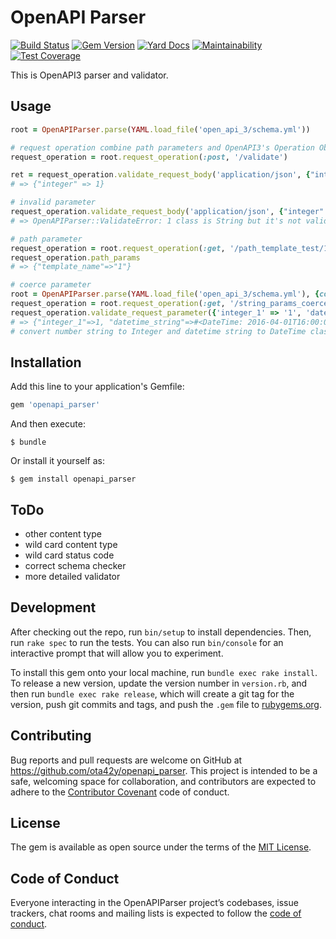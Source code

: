 # OpenAPI Parser
[![Build Status](https://travis-ci.org/ota42y/openapi_parser.svg?branch=master)](https://travis-ci.org/ota42y/openapi_parser)
[![Gem Version](https://badge.fury.io/rb/openapi_parser.svg)](https://badge.fury.io/rb/openapi_parser)
[![Yard Docs](https://img.shields.io/badge/yard-docs-blue.svg)](https://www.rubydoc.info/gems/openapi_parser)
[![Maintainability](https://api.codeclimate.com/v1/badges/62bad4bcb3f691d46487/maintainability)](https://codeclimate.com/github/ota42y/openapi_parser/maintainability)
[![Test Coverage](https://api.codeclimate.com/v1/badges/62bad4bcb3f691d46487/test_coverage)](https://codeclimate.com/github/ota42y/openapi_parser/test_coverage)

This is OpenAPI3 parser and validator. 

## Usage

```ruby
root = OpenAPIParser.parse(YAML.load_file('open_api_3/schema.yml'))

# request operation combine path parameters and OpenAPI3's Operation Object
request_operation = root.request_operation(:post, '/validate')

ret = request_operation.validate_request_body('application/json', {"integer" => 1})
# => {"integer" => 1}

# invalid parameter
request_operation.validate_request_body('application/json', {"integer" => '1'})
# => OpenAPIParser::ValidateError: 1 class is String but it's not valid integer in #/paths/~1validate/post/requestBody/content/application~1json/schema/properties/integer

# path parameter
request_operation = root.request_operation(:get, '/path_template_test/1')
request_operation.path_params
# => {"template_name"=>"1"}

# coerce parameter
root = OpenAPIParser.parse(YAML.load_file('open_api_3/schema.yml'), {coerce_value: true, datetime_coerce_class: DateTime}) 
request_operation = root.request_operation(:get, '/string_params_coercer') 
request_operation.validate_request_parameter({'integer_1' => '1', 'datetime_string' => '2016-04-01T16:00:00+09:00'})
# => {"integer_1"=>1, "datetime_string"=>#<DateTime: 2016-04-01T16:00:00+09:00 ((2457480j,25200s,0n),+32400s,2299161j)>
# convert number string to Integer and datetime string to DateTime class

```

## Installation

Add this line to your application's Gemfile:

```ruby
gem 'openapi_parser'
```

And then execute:

    $ bundle

Or install it yourself as:

    $ gem install openapi_parser

## ToDo
- other content type
- wild card content type
- wild card status code
- correct schema checker
- more detailed validator

## Development

After checking out the repo, run `bin/setup` to install dependencies. Then, run `rake spec` to run the tests. You can also run `bin/console` for an interactive prompt that will allow you to experiment.

To install this gem onto your local machine, run `bundle exec rake install`. To release a new version, update the version number in `version.rb`, and then run `bundle exec rake release`, which will create a git tag for the version, push git commits and tags, and push the `.gem` file to [rubygems.org](https://rubygems.org).

## Contributing

Bug reports and pull requests are welcome on GitHub at https://github.com/ota42y/openapi_parser. This project is intended to be a safe, welcoming space for collaboration, and contributors are expected to adhere to the [Contributor Covenant](http://contributor-covenant.org) code of conduct.

## License

The gem is available as open source under the terms of the [MIT License](https://opensource.org/licenses/MIT).

## Code of Conduct

Everyone interacting in the OpenAPIParser project’s codebases, issue trackers, chat rooms and mailing lists is expected to follow the [code of conduct](https://github.com/[USERNAME]/openapi_parser/blob/master/CODE_OF_CONDUCT.md).
